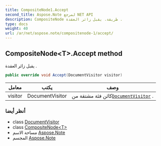 ```yaml
---
title: CompositeNode1.Accept
second_title: Aspose.Note لمرجع NET API
description: CompositeNode طريقة. يقبل زائر العقدة .
type: docs
weight: 40
url: /ar/net/aspose.note/compositenode-1/accept/
---
```

## CompositeNode&lt;T&gt;.Accept method

يقبل زائر العقدة .

```csharp
public override void Accept(DocumentVisitor visitor)
```

| معامل | يكتب | وصف |
| --- | --- | --- |
| visitor | DocumentVisitor | كائن فئة مشتقة من[`DocumentVisitor`](../../documentvisitor/) . |

### أنظر أيضا

* class [DocumentVisitor](../../documentvisitor/)
* class [CompositeNode&lt;T&gt;](../)
* مساحة الاسم [Aspose.Note](../../compositenode-1/)
* المجسم [Aspose.Note](../../../)


